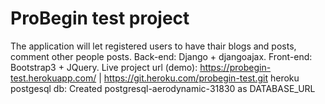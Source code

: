 # ProBegin test project
The application will let registered users to have thair blogs and posts, comment other people posts.
Back-end: Django + djangoajax. Front-end: Bootstrap3 + JQuery.
Live project url (demo):
https://probegin-test.herokuapp.com/ | https://git.heroku.com/probegin-test.git
heroku postgesql db:
Created postgresql-aerodynamic-31830 as DATABASE_URL